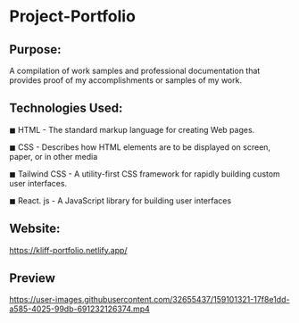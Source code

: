 # Project-Portfolio

## Purpose:

A compilation of work samples and professional documentation that provides proof of my accomplishments or samples of my work.

## Technologies Used:
◼ HTML - The standard markup language for creating Web pages.

◼ CSS - Describes how HTML elements are to be displayed on screen, paper, or in other media

◼ Tailwind CSS - A utility-first CSS framework for rapidly building custom user interfaces.

◼ React. js - A JavaScript library for building user interfaces

## Website:

https://kliff-portfolio.netlify.app/

## Preview

https://user-images.githubusercontent.com/32655437/159101321-17f8e1dd-a585-4025-99db-691232126374.mp4

